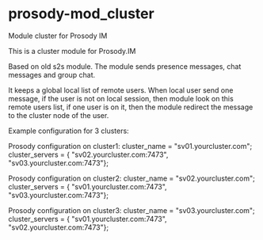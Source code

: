 # prosody-mod_cluster
Module cluster for Prosody IM

This is a cluster module for Prosody.IM

Based on old s2s module.
The module sends presence messages, chat messages and group chat.

It keeps a global local list of remote users. When local user send one message, if the user is not on local session, then module look on this remote users list, if one user is on it, then the module redirect the message to the cluster node of the user.

Example configuration for 3 clusters:

Prosody configuration on cluster1:
cluster_name = "sv01.yourcluster.com";
cluster_servers = { "sv02.yourcluster.com:7473", "sv03.yourcluster.com:7473"};

Prosody configuration on cluster2:
cluster_name = "sv02.yourcluster.com";
cluster_servers = { "sv01.yourcluster.com:7473", "sv03.yourcluster.com:7473"};

Prosody configuration on cluster3:
cluster_name = "sv03.yourcluster.com";
cluster_servers = { "sv01.yourcluster.com:7473", "sv02.yourcluster.com:7473"};



